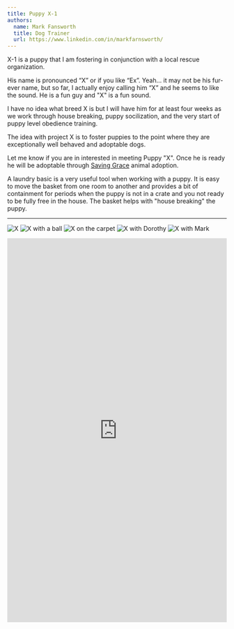 ```yaml
---
title: Puppy X-1
authors:
  name: Mark Fansworth
  title: Dog Trainer
  url: https://www.linkedin.com/in/markfarnsworth/
---
```

X-1 is a puppy that I am fostering in conjunction with a local rescue
organization.

His name is pronounced “X” or if you like “Ex”. Yeah… it may not be his
fur-ever name, but so far, I actually enjoy calling him “X” and he seems to
like the sound. He is a fun guy and "X" is a fun sound.

I have no idea what breed X is but I will have him for at least four weeks as
we work through house breaking, puppy socilization, and the very start of
puppy level obedience training.

The idea with project X is to foster puppies to the point where they are
exceptionally well behaved and adoptable dogs.

Let me know if you are in interested in meeting Puppy "X". Once he is ready he
will be adoptable through [Saving Grace](https://savinggracenc.org/) animal
adoption.

A laundry basic is a very useful tool when working with a puppy. It is easy to
move the basket from one room to another and provides a bit of containment for
periods when the puppy is not in a crate and you not ready to be fully free in
the house. The basket helps with "house breaking" the puppy.

<hr/>

![X](https://k9sit.com/img/x1.jpg)
![X with a ball](https://k9sit.com/img/x1-ball.jpg)
![X on the carpet](https://k9sit.com/img/x1-carpet.jpg)
![X with Dorothy](https://k9sit.com/img/x1-dorothy.jpg)
![X with Mark](https://k9sit.com/img/x1-mark1.jpg)

<iframe
allowfullscreen
frameborder="0"
height="881"
src="https://www.youtube.com/embed/sWcOqIm1x50"
title="Walking well on the Leash"
width="100%"
/>
